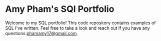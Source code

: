 # Amy Pham's SQl Portfolio
Welcome to my SQL portfolio! This code repository contains examples of SQL I've written. Feel free to take a look and reach out if you have any questions:phamamy17@gmail.com. 
